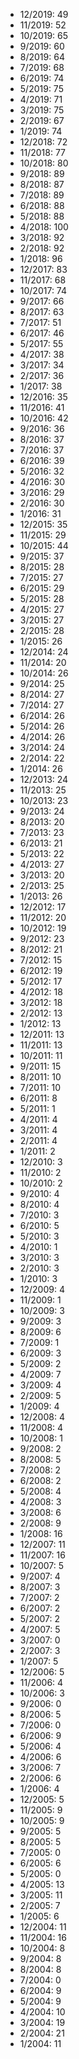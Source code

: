 *  12/2019: 49
*  11/2019: 52
*  10/2019: 65
*  9/2019: 60
*  8/2019: 64
*  7/2019: 68
*  6/2019: 74
*  5/2019: 75
*  4/2019: 71
*  3/2019: 75
*  2/2019: 67
*  1/2019: 74
*  12/2018: 72
*  11/2018: 77
*  10/2018: 80
*  9/2018: 89
*  8/2018: 87
*  7/2018: 89
*  6/2018: 88
*  5/2018: 88
*  4/2018: 100
*  3/2018: 92
*  2/2018: 92
*  1/2018: 96
*  12/2017: 83
*  11/2017: 68
*  10/2017: 74
*  9/2017: 66
*  8/2017: 63
*  7/2017: 51
*  6/2017: 46
*  5/2017: 55
*  4/2017: 38
*  3/2017: 34
*  2/2017: 36
*  1/2017: 38
*  12/2016: 35
*  11/2016: 41
*  10/2016: 42
*  9/2016: 36
*  8/2016: 37
*  7/2016: 37
*  6/2016: 39
*  5/2016: 32
*  4/2016: 30
*  3/2016: 29
*  2/2016: 30
*  1/2016: 31
*  12/2015: 35
*  11/2015: 29
*  10/2015: 44
*  9/2015: 37
*  8/2015: 28
*  7/2015: 27
*  6/2015: 29
*  5/2015: 28
*  4/2015: 27
*  3/2015: 27
*  2/2015: 28
*  1/2015: 26
*  12/2014: 24
*  11/2014: 20
*  10/2014: 26
*  9/2014: 25
*  8/2014: 27
*  7/2014: 27
*  6/2014: 26
*  5/2014: 26
*  4/2014: 26
*  3/2014: 24
*  2/2014: 22
*  1/2014: 26
*  12/2013: 24
*  11/2013: 25
*  10/2013: 23
*  9/2013: 24
*  8/2013: 20
*  7/2013: 23
*  6/2013: 21
*  5/2013: 22
*  4/2013: 27
*  3/2013: 20
*  2/2013: 25
*  1/2013: 26
*  12/2012: 17
*  11/2012: 20
*  10/2012: 19
*  9/2012: 23
*  8/2012: 21
*  7/2012: 15
*  6/2012: 19
*  5/2012: 17
*  4/2012: 18
*  3/2012: 18
*  2/2012: 13
*  1/2012: 13
*  12/2011: 13
*  11/2011: 13
*  10/2011: 11
*  9/2011: 15
*  8/2011: 10
*  7/2011: 10
*  6/2011: 8
*  5/2011: 1
*  4/2011: 4
*  3/2011: 4
*  2/2011: 4
*  1/2011: 2
*  12/2010: 3
*  11/2010: 2
*  10/2010: 2
*  9/2010: 4
*  8/2010: 4
*  7/2010: 3
*  6/2010: 5
*  5/2010: 3
*  4/2010: 1
*  3/2010: 3
*  2/2010: 3
*  1/2010: 3
*  12/2009: 4
*  11/2009: 1
*  10/2009: 3
*  9/2009: 3
*  8/2009: 6
*  7/2009: 1
*  6/2009: 3
*  5/2009: 2
*  4/2009: 7
*  3/2009: 4
*  2/2009: 5
*  1/2009: 4
*  12/2008: 4
*  11/2008: 4
*  10/2008: 1
*  9/2008: 2
*  8/2008: 5
*  7/2008: 2
*  6/2008: 2
*  5/2008: 4
*  4/2008: 3
*  3/2008: 6
*  2/2008: 9
*  1/2008: 16
*  12/2007: 11
*  11/2007: 16
*  10/2007: 5
*  9/2007: 4
*  8/2007: 3
*  7/2007: 2
*  6/2007: 2
*  5/2007: 2
*  4/2007: 5
*  3/2007: 0
*  2/2007: 3
*  1/2007: 5
*  12/2006: 5
*  11/2006: 4
*  10/2006: 3
*  9/2006: 0
*  8/2006: 5
*  7/2006: 0
*  6/2006: 9
*  5/2006: 4
*  4/2006: 6
*  3/2006: 7
*  2/2006: 6
*  1/2006: 4
*  12/2005: 5
*  11/2005: 9
*  10/2005: 9
*  9/2005: 5
*  8/2005: 5
*  7/2005: 0
*  6/2005: 6
*  5/2005: 0
*  4/2005: 13
*  3/2005: 11
*  2/2005: 7
*  1/2005: 6
*  12/2004: 11
*  11/2004: 16
*  10/2004: 8
*  9/2004: 8
*  8/2004: 8
*  7/2004: 0
*  6/2004: 9
*  5/2004: 9
*  4/2004: 10
*  3/2004: 19
*  2/2004: 21
*  1/2004: 11